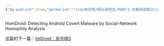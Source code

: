 ```yaml
---
{"dg-publish":true,"permalink":"/czc知识库/硕士研究生/科研/1-文献阅读笔记/z-垃圾&归档文章&其他东西/邹德清 吴月明系列/HomDroid：吴月明2/","dgPassFrontmatter":true,"created":"2024-06-18T17:45:27.138+08:00","updated":"2024-12-08T12:30:21.372+08:00"}
---
```



HomDroid: Detecting Android Covert Malware by Social-Network Homophily Analysis

这篇的下一篇：[IntDroid：吴月明3](IntDroid：吴月明3.md)
